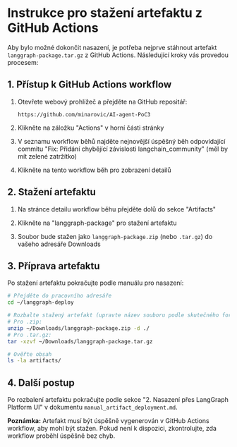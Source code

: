 # Instrukce pro stažení artefaktu z GitHub Actions

Aby bylo možné dokončit nasazení, je potřeba nejprve stáhnout artefakt `langgraph-package.tar.gz` z GitHub Actions. Následující kroky vás provedou procesem:

## 1. Přístup k GitHub Actions workflow

1. Otevřete webový prohlížeč a přejděte na GitHub repositář:
   ```
   https://github.com/minarovic/AI-agent-PoC3
   ```

2. Klikněte na záložku "Actions" v horní části stránky

3. V seznamu workflow běhů najděte nejnovější úspěšný běh odpovídající commitu "Fix: Přidání chybějící závislosti langchain_community" (měl by mít zelené zatržítko)

4. Klikněte na tento workflow běh pro zobrazení detailů

## 2. Stažení artefaktu

1. Na stránce detailu workflow běhu přejděte dolů do sekce "Artifacts"

2. Klikněte na "langgraph-package" pro stažení artefaktu

3. Soubor bude stažen jako `langgraph-package.zip` (nebo `.tar.gz`) do vašeho adresáře Downloads

## 3. Příprava artefaktu

Po stažení artefaktu pokračujte podle manuálu pro nasazení:

```bash
# Přejděte do pracovního adresáře
cd ~/langgraph-deploy

# Rozbalte stažený artefakt (upravte název souboru podle skutečného formátu)
# Pro .zip:
unzip ~/Downloads/langgraph-package.zip -d ./
# Pro .tar.gz:
tar -xzvf ~/Downloads/langgraph-package.tar.gz

# Ověřte obsah
ls -la artifacts/
```

## 4. Další postup

Po rozbalení artefaktu pokračujte podle sekce "2. Nasazení přes LangGraph Platform UI" v dokumentu `manual_artifact_deployment.md`.

**Poznámka:** Artefakt musí být úspěšně vygenerován v GitHub Actions workflow, aby mohl být stažen. Pokud není k dispozici, zkontrolujte, zda workflow proběhl úspěšně bez chyb.
